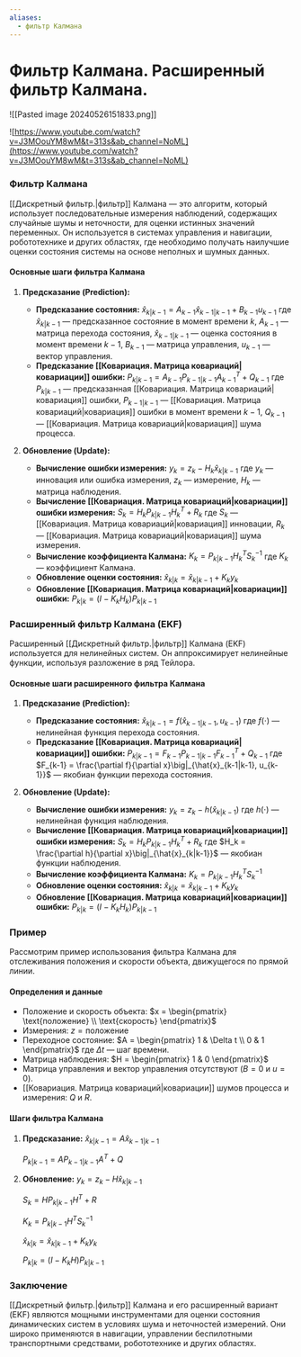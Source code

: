 ```yaml
---
aliases:
  - фильтр Калмана
---
```


# Фильтр Калмана. Расширенный фильтр Калмана.

![[Pasted image 20240526151833.png]]

![https://www.youtube.com/watch?v=J3MOouYM8wM&t=313s&ab_channel=NoML](https://www.youtube.com/watch?v=J3MOouYM8wM&t=313s&ab_channel=NoML)
### Фильтр Калмана

[[Дискретный фильтр.|фильтр]] Калмана — это алгоритм, который использует последовательные измерения наблюдений, содержащих случайные шумы и неточности, для оценки истинных значений переменных. Он используется в системах управления и навигации, робототехнике и других областях, где необходимо получать наилучшие оценки состояния системы на основе неполных и шумных данных.

#### Основные шаги фильтра Калмана

1. **Предсказание (Prediction):**
   - **Предсказание состояния:**
     $\hat{x}_{k|k-1} = A_{k-1} \hat{x}_{k-1|k-1} + B_{k-1} u_{k-1}$
     где $\hat{x}_{k|k-1}$ — предсказанное состояние в момент времени $k$, $A_{k-1}$ — матрица перехода состояния, $\hat{x}_{k-1|k-1}$ — оценка состояния в момент времени $k-1$, $B_{k-1}$ — матрица управления, $u_{k-1}$ — вектор управления.
   - **Предсказание [[Ковариация. Матрица ковариаций|ковариации]] ошибки:**
     $P_{k|k-1} = A_{k-1} P_{k-1|k-1} A_{k-1}^T + Q_{k-1}$
     где $P_{k|k-1}$ — предсказанная [[Ковариация. Матрица ковариаций|ковариация]] ошибки, $P_{k-1|k-1}$ — [[Ковариация. Матрица ковариаций|ковариация]] ошибки в момент времени $k-1$, $Q_{k-1}$ — [[Ковариация. Матрица ковариаций|ковариация]] шума процесса.

2. **Обновление (Update):**
   - **Вычисление ошибки измерения:**
     $y_k = z_k - H_k \hat{x}_{k|k-1}$
     где $y_k$ — инновация или ошибка измерения, $z_k$ — измерение, $H_k$ — матрица наблюдения.
   - **Вычисление [[Ковариация. Матрица ковариаций|ковариации]] ошибки измерения:**
     $S_k = H_k P_{k|k-1} H_k^T + R_k$
     где $S_k$ — [[Ковариация. Матрица ковариаций|ковариация]] инновации, $R_k$ — [[Ковариация. Матрица ковариаций|ковариация]] шума измерения.
   - **Вычисление коэффициента Калмана:**
     $K_k = P_{k|k-1} H_k^T S_k^{-1}$
     где $K_k$ — коэффициент Калмана.
   - **Обновление оценки состояния:**
     $\hat{x}_{k|k} = \hat{x}_{k|k-1} + K_k y_k$
   - **Обновление [[Ковариация. Матрица ковариаций|ковариации]] ошибки:**
     $P_{k|k} = (I - K_k H_k) P_{k|k-1}$

### Расширенный фильтр Калмана (EKF)

Расширенный [[Дискретный фильтр.|фильтр]] Калмана (EKF) используется для нелинейных систем. Он аппроксимирует нелинейные функции, используя разложение в ряд Тейлора.

#### Основные шаги расширенного фильтра Калмана

1. **Предсказание (Prediction):**
   - **Предсказание состояния:**
     $\hat{x}_{k|k-1} = f(\hat{x}_{k-1|k-1}, u_{k-1})$
     где $f(\cdot)$ — нелинейная функция перехода состояния.
   - **Предсказание [[Ковариация. Матрица ковариаций|ковариации]] ошибки:**
     $P_{k|k-1} = F_{k-1} P_{k-1|k-1} F_{k-1}^T + Q_{k-1}$
     где $F_{k-1} = \frac{\partial f}{\partial x}\big|_{\hat{x}_{k-1|k-1}, u_{k-1}}$ — якобиан функции перехода состояния.

2. **Обновление (Update):**
   - **Вычисление ошибки измерения:**
     $y_k = z_k - h(\hat{x}_{k|k-1})$
     где $h(\cdot)$ — нелинейная функция наблюдения.
   - **Вычисление [[Ковариация. Матрица ковариаций|ковариации]] ошибки измерения:**
     $S_k = H_k P_{k|k-1} H_k^T + R_k$
     где $H_k = \frac{\partial h}{\partial x}\big|_{\hat{x}_{k|k-1}}$ — якобиан функции наблюдения.
   - **Вычисление коэффициента Калмана:**
     $K_k = P_{k|k-1} H_k^T S_k^{-1}$
   - **Обновление оценки состояния:**
     $\hat{x}_{k|k} = \hat{x}_{k|k-1} + K_k y_k$
   - **Обновление [[Ковариация. Матрица ковариаций|ковариации]] ошибки:**
     $P_{k|k} = (I - K_k H_k) P_{k|k-1}$

### Пример

Рассмотрим пример использования фильтра Калмана для отслеживания положения и скорости объекта, движущегося по прямой линии.

#### Определения и данные

- Положение и скорость объекта: $x = \begin{pmatrix} \text{положение} \\ \text{скорость} \end{pmatrix}$
- Измерения: $z = \text{положение}$
- Переходное состояние:
  $A = \begin{pmatrix} 1 & \Delta t \\ 0 & 1 \end{pmatrix}$
  где $\Delta t$ — шаг времени.
- Матрица наблюдения:
  $H = \begin{pmatrix} 1 & 0 \end{pmatrix}$
- Матрица управления и вектор управления отсутствуют ($B = 0$ и $u = 0$).
- [[Ковариация. Матрица ковариаций|ковариации]] шумов процесса и измерения: $Q$ и $R$.

#### Шаги фильтра Калмана

1. **Предсказание:**
   $\hat{x}_{k|k-1} = A \hat{x}_{k-1|k-1}$
   
   $P_{k|k-1} = A P_{k-1|k-1} A^T + Q$

2. **Обновление:**
   $y_k = z_k - H \hat{x}_{k|k-1}$
   
   $S_k = H P_{k|k-1} H^T + R$
   
   $K_k = P_{k|k-1} H^T S_k^{-1}$
   
   $\hat{x}_{k|k} = \hat{x}_{k|k-1} + K_k y_k$
   
   $P_{k|k} = (I - K_k H) P_{k|k-1}$

### Заключение

[[Дискретный фильтр.|фильтр]] Калмана и его расширенный вариант (EKF) являются мощными инструментами для оценки состояния динамических систем в условиях шума и неточностей измерений. Они широко применяются в навигации, управлении беспилотными транспортными средствами, робототехнике и других областях.